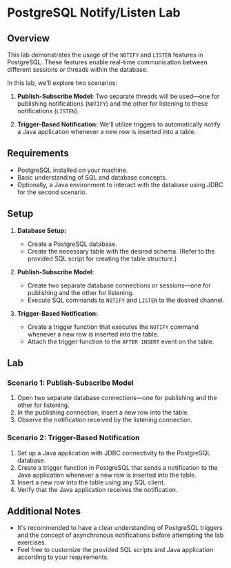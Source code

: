 # PostgreSQL Notify/Listen Lab

## Overview

This lab demonstrates the usage of the `NOTIFY` and `LISTEN` features in PostgreSQL. These features enable real-time communication between different sessions or threads within the database.

In this lab, we'll explore two scenarios:

1. **Publish-Subscribe Model:** Two separate threads will be used—one for publishing notifications (`NOTIFY`) and the other for listening to these notifications (`LISTEN`).

2. **Trigger-Based Notification:** We'll utilize triggers to automatically notify a Java application whenever a new row is inserted into a table.

## Requirements

- PostgreSQL installed on your machine.
- Basic understanding of SQL and database concepts.
- Optionally, a Java environment to interact with the database using JDBC for the second scenario.

## Setup

1. **Database Setup:**
   - Create a PostgreSQL database.
   - Create the necessary table with the desired schema. (Refer to the provided SQL script for creating the table structure.)

2. **Publish-Subscribe Model:**
   - Create two separate database connections or sessions—one for publishing and the other for listening.
   - Execute SQL commands to `NOTIFY` and `LISTEN` to the desired channel.

3. **Trigger-Based Notification:**
   - Create a trigger function that executes the `NOTIFY` command whenever a new row is inserted into the table.
   - Attach the trigger function to the `AFTER INSERT` event on the table.

## Lab 

### Scenario 1: Publish-Subscribe Model

1. Open two separate database connections—one for publishing and the other for listening.
2. In the publishing connection, insert a new row into the table.
3. Observe the notification received by the listening connection.

### Scenario 2: Trigger-Based Notification

1. Set up a Java application with JDBC connectivity to the PostgreSQL database.
2. Create a trigger function in PostgreSQL that sends a notification to the Java application whenever a new row is inserted into the table.
3. Insert a new row into the table using any SQL client.
4. Verify that the Java application receives the notification.

## Additional Notes

- It's recommended to have a clear understanding of PostgreSQL triggers and the concept of asynchronous notifications before attempting the lab exercises.
- Feel free to customize the provided SQL scripts and Java application according to your requirements.
